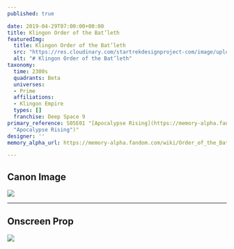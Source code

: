```yaml
---
published: true

date: 2019-04-29T07:00:00+00:00
title: Klingon Order of the Bat’leth
featuredImg:
  title: Klingon Order of the Bat’leth
  src: "https://res.cloudinary.com/startrekdesignproject-com/image/upload/v1556578207/Order-0f-Batleth.png"
  alt: "# Klingon Order of the Bat’leth"
taxonomy:
  time: 2300s
  quadrants: Beta
  universes:
  - Prime
  affiliations:
  - Klingon Empire
  types: []
  franchise: Deep Space 9
primary_reference: S05E01 "[Apocalypse Rising](https://memory-alpha.fandom.com/wiki/Apocalypse_Rising
  "Apocalypse Rising")"
designer: ''
memory_alpha_url: https://memory-alpha.fandom.com/wiki/Order_of_the_Bat'leth

---
```

## Canon Image

![](https://res.cloudinary.com/startrekdesignproject-com/image/upload/v1556578207/Order-0f-Batleth1.jpg)

___
## Onscreen Prop

![](https://res.cloudinary.com/startrekdesignproject-com/image/upload/v1556578207/Order-0f-BatlethProp.jpg)